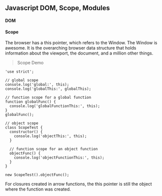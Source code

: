 ## Javascript DOM, Scope, Modules

#### DOM

#### Scope

The browser has a this pointer, which refers to the Window. The Window is awesome. It is the overarching browser data structure that holds information about the viewport, the document, and a million other things.

> Scope Demo

```
'use strict';

// global scope
console.log('global:', this);
console.log('globalThis:', globalThis);

// function scope for a global function
function globalFunc() {
  console.log('globalFunctionThis:', this);
}
globalFunc();

// object scope
class ScopeTest {
  constructor() {
    console.log('objectThis:', this);
  }

  // function scope for an object function
  objectFunc() {
    console.log('objectFunctionThis:', this);
  }
}

new ScopeTest().objectFunc();
```

For closures created in arrow functions, the this pointer is still the object where the function was created.
